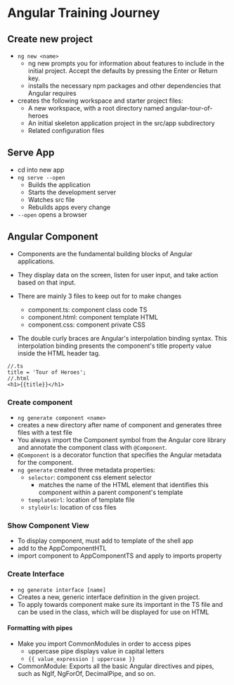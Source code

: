 # Angular Training Journey

## Create new project

* `ng new <name>`
  * ng new prompts you for information about features to include in the initial project. Accept the defaults by pressing the Enter or Return key.
  *  installs the necessary npm packages and other dependencies that Angular requires
* creates the following workspace and starter project files:
  * A new workspace, with a root directory named angular-tour-of-heroes
  * An initial skeleton application project in the src/app subdirectory
  * Related configuration files

## Serve App

* cd into new app
* `ng serve --open`
  * Builds the application
  * Starts the development server
  * Watches src file
  * Rebuilds apps every change
* `--open` opens a browser

## Angular Component
* Components are the fundamental building blocks of Angular applications.
* They display data on the screen, listen for user input, and take action based on that input.
* There are mainly 3 files to keep out for to make changes
  * component.ts: component class code TS
  * component.html: component template HTML
  * component.css: component private CSS

* The double curly braces are Angular's interpolation binding syntax. This interpolation binding presents the component's title property value inside the HTML header tag.
```
//.ts
title = 'Tour of Heroes';
//.html
<h1>{{title}}</h1>
```

### Create component
* `ng generate component <name>`
* creates a new directory after name of component and generates three files with a test file
* You always import the Component symbol from the Angular core library and annotate the component class with `@Component`.
* `@Component` is a decorator function that specifies the Angular metadata for the component.
* `ng generate` created three metadata properties:
  * `selector`: component css element selector
    * matches the name of the HTML element that identifies this component within a parent component's template
  * `templateUrl`: location of template file
  * `styleUrls`: location of css files

### Show Component View
* To display component, must add to template of the shell app
* add <app-name> to the AppComponentHTL
* import component to AppComponentTS and apply to imports property

### Create Interface
* `ng generate interface [name]`
* Creates a new, generic interface definition in the given project.
* To apply towards component make sure its important in the TS file and
can be used in the class, which will be displayed for use on HTML

#### Formatting with pipes
* Make you import CommonModules in order to access pipes
  * uppercase pipe displays value in capital letters
  * `{{ value_expression | uppercase }}`
* CommonModule: Exports all the basic Angular directives and pipes, such as NgIf, NgForOf, DecimalPipe, and so on.
